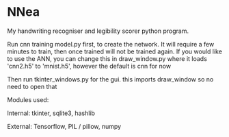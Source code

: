 # NNea
My handwriting recogniser and legibility scorer python program.


Run cnn training model.py first, to create the network. It will require a few minutes to train, then once trained will not be trained again.
If you would like to use the ANN, you can change this in draw_window.py where it loads 'cnn2.h5' to 'mnist.h5', however the default is cnn for now

Then run tkinter_windows.py for the gui. this imports draw_window so no need to open that

Modules used:

Internal:
tkinter,
sqlite3,
hashlib

External:
Tensorflow,
PIL / pillow,
numpy

